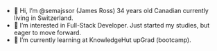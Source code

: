 - 👋 Hi, I’m @semajssor (James Ross) 34 years old Canadian currently living in Switzerland.
- 👀 I’m interested in Full-Stack Developer. Just started my studies, but eager to move forward.
- 🌱 I’m currently learning at KnowledgeHut upGrad (bootcamp).

<!---
semajssor/semajssor is a ✨ special ✨ repository because its `README.md` (this file) appears on your GitHub profile.
You can click the Preview link to take a look at your changes.
--->
